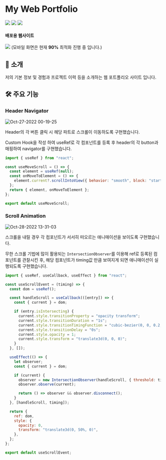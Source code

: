 # My Web Portfolio

<img src="https://img.shields.io/badge/javascript-F7DF1E?style=for-the-badge&logo=javascript&logoColor=white"> <img src="https://img.shields.io/badge/React-61DAFB?style=for-the-badge&logo=React&logoColor=white"> <img src="https://img.shields.io/badge/styled-components-DB7093?style=for-the-badge&logo=styled-components&logoColor=white">

#### 배포용 웹사이트

<a href="https://moomi98.github.io/my-intro-site/"><img src="https://img.shields.io/badge/Kodeal-4285F4?style=for-the-badge&logo=Google Chrome&logoColor=white"></a> (모바일 화면은 현재 **90%** 최적화 진행 중 입니다.)

## 🎈 소개
저의 기본 정보 및 경험과 프로젝트 이력 등을 소개하는 웹 포트폴리오 사이트 입니다.

## 🛠 주요 기능

### Header Navigator

![Oct-27-2022 00-19-25](https://user-images.githubusercontent.com/76273383/198501386-e018fe28-63d2-4fc4-8c6c-c5f914d81a95.gif)

Header의 각 버튼 클릭 시 헤당 파트로 스크롤이 이동하도록 구현했습니다.

Custom Hook을 작성 하여 useRef로 각 컴포넌트를 등록 후 header의 각 button과 매핑하여 navigator를 구현했습니다.

```javascript
import { useRef } from "react";

const useMoveScroll = () => {
  const element = useRef(null);
  const onMoveToElement = () => {
    element.current?.scrollIntoView({ behavior: "smooth", block: "start" });
  };
  return { element, onMoveToElement };
};

export default useMoveScroll;
```

### Scroll Animation

![Oct-28-2022 13-31-03](https://user-images.githubusercontent.com/76273383/198502950-43bd45b3-0d4d-415a-a47c-2aaa7e648d24.gif)

스크롤을 내릴 경우 각 컴포넌트가 서서히 떠오르는 애니매이션을 보이도록 구현했습니다.

무한 스크롤 기법에 많이 활용되는 `IntersectionObserver`를 이용해 ref로 등록된 컴포넌트를 관찰시킨 후, 해당 컴포넌트가 timing값 만큼 보여지게 되면 애니매이션이 실행되도록 구현했습니다.

```javascript
import { useRef, useCallback, useEffect } from "react";

const useScrollEvent = (timing) => {
  const dom = useRef();

  const handleScroll = useCallback(([entry]) => {
    const { current } = dom;

    if (entry.isIntersecting) {
      current.style.transitionProperty = "opacity transform";
      current.style.transitionDuration = "1s";
      current.style.transitionTimingFunction = "cubic-bezier(0, 0, 0.2, 1)";
      current.style.transitionDelay = "0s";
      current.style.opacity = 1;
      current.style.transform = "translate3d(0, 0, 0)";
    }
  }, []);

  useEffect(() => {
    let observer;
    const { current } = dom;

    if (current) {
      observer = new IntersectionObserver(handleScroll, { threshold: timing });
      observer.observe(current);

      return () => observer && observer.disconnect();
    }
  }, [handleScroll, timing]);

  return {
    ref: dom,
    style: {
      opacity: 0,
      transform: "translate3d(0, 50%, 0)",
    },
  };
};

export default useScrollEvent;

```
